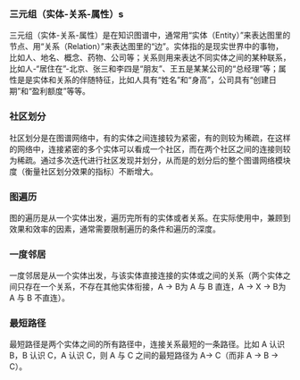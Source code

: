 ### 三元组（实体-关系-属性）s
三元组（实体-关系-属性）是在知识图谱中，通常用“实体（Entity）”来表达图里的节点、用“关系（Relation）”来表达图里的“边”。实体指的是现实世界中的事物，比如人、地名、概念、药物、公司等；关系则用来表达不同实体之间的某种联系，比如人-“居住在”-北京、张三和李四是“朋友”、王五是某某公司的“总经理”等；属性是是实体和关系的伴随特征，比如人具有“姓名”和“身高”，公司具有“创建日期”和“盈利额度”等等。

### 社区划分
社区划分是在图谱网络中，有的实体之间连接较为紧密，有的则较为稀疏，在这样的网络中，连接紧密的多个实体可以看成一个社区，而在两个社区之间的连接则较为稀疏。通过多次迭代进行社区发现并划分，从而是的划分后的整个图谱网络模块度（衡量社区划分效果的指标）不断增大。

### 图遍历
图的遍历是从一个实体出发，遍历完所有的实体或者关系。在实际使用中，兼顾到效果和效率的因素，通常需要限制遍历的条件和遍历的深度。

### 一度邻居
一度邻居是从一个实体出发，与该实体直接连接的实体或之间的关系（两个实体之间只存在一个关系，不存在其他实体衔接，A -> B为 A 与 B 直连，A -> X -> B为 A 与 B 不直连）。

### 最短路径
最短路径是两个实体之间的所有路径中，连接关系最短的一条路径。比如 A 认识 B，B 认识 C，A 认识 C，则 A 与 C 之间的最短路径为 A-> C（而非 A -> B -> C）。
